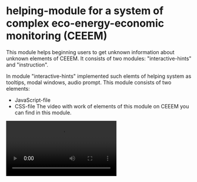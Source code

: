 # helping-module for a system of complex eco-energy-economic monitoring (CEEEM)

This module helps beginning users to get unknown information about unknown elements of CEEEM. It consists of two modules: "interactive-hints" and "instruction".


In module "interactive-hints" implemented such elemts of helping system as tooltips, modal windows, audio prompt. This module consists of two elements:
- JavaScript-file
- CSS-file
The video with work of elements of this module on CEEEM you can find in this module.

![](interactive-hints/interactive-hints.mp4)

